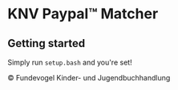 # KNV Paypal™ Matcher

## Getting started
Simply run `setup.bash` and you're set!

:copyright: Fundevogel Kinder- und Jugendbuchhandlung
